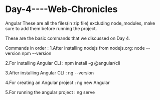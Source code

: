 # Day-4----Web-Chronicles
Angular
These are all the files(in zip file) excluding node_modules, make sure to add them before running the project.

These are the basic commands that we discussed on Day 4.

Commands in order :
1.After installing nodejs from nodejs.org:
node --version
npm --version

2.For installing Angular CLI :
npm install -g @angular/cli

3.After installing Angular CLI :
ng --version

4.For creating an Angular project :
ng new Angular

5.For running the angular project :
ng serve

